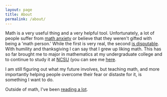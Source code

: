 ```yaml
---
layout: page
title: About
permalink: /about/
---
```



Math is a very useful thing and a very helpful tool.
Unfortunately, a lot of people suffer from 
[math anxiety](https://en.wikipedia.org/wiki/Mathematical_anxiety)
or believe that they weren't gifted with being a 'math person.'
While the first is very real, the second
[is disputable](https://www.nytimes.com/2017/05/15/well/family/trying-to-add-up-girls-and-math.html).
With humility and thanksgiving I can say that I grew up liking math.
This has so far brought me to major in mathematics at my undergraduate college and to continue to study it at 
[NCSU](https://math.sciences.ncsu.edu)
(you can see me [here](https://math.sciences.ncsu.edu/people/wlnelson/).

I am still figuring out what my future involves, but teaching math, and more importantly helping people overcome their fear or distaste for it, is something I want to do.


Outside of math, I've been [reading a lot](/reading/).

